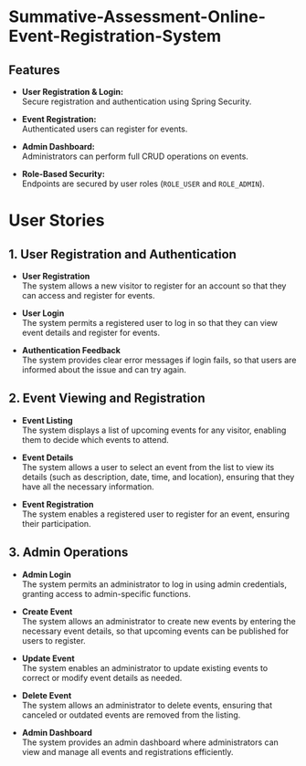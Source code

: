 # Summative-Assessment-Online-Event-Registration-System

## Features

- **User Registration & Login:**  
  Secure registration and authentication using Spring Security.

- **Event Registration:**  
  Authenticated users can register for events.

- **Admin Dashboard:**  
  Administrators can perform full CRUD operations on events.

- **Role-Based Security:**  
  Endpoints are secured by user roles (`ROLE_USER` and `ROLE_ADMIN`).


# User Stories

## 1. User Registration and Authentication

- **User Registration**  
  The system allows a new visitor to register for an account so that they can access and register for events.

- **User Login**  
  The system permits a registered user to log in so that they can view event details and register for events.

- **Authentication Feedback**  
  The system provides clear error messages if login fails, so that users are informed about the issue and can try again.

## 2. Event Viewing and Registration

- **Event Listing**  
  The system displays a list of upcoming events for any visitor, enabling them to decide which events to attend.

- **Event Details**  
  The system allows a user to select an event from the list to view its details (such as description, date, time, and location), ensuring that they have all the necessary information.

- **Event Registration**  
  The system enables a registered user to register for an event, ensuring their participation.

## 3. Admin Operations

- **Admin Login**  
  The system permits an administrator to log in using admin credentials, granting access to admin-specific functions.

- **Create Event**  
  The system allows an administrator to create new events by entering the necessary event details, so that upcoming events can be published for users to register.

- **Update Event**  
  The system enables an administrator to update existing events to correct or modify event details as needed.

- **Delete Event**  
  The system allows an administrator to delete events, ensuring that canceled or outdated events are removed from the listing.

- **Admin Dashboard**  
  The system provides an admin dashboard where administrators can view and manage all events and registrations efficiently.
